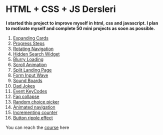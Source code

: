 # HTML + CSS + JS Dersleri

**I started this project to improve myself in html, css and javascript. I plan to motivate myself and complete 50 mini projects as soon as possible.**

 1. [Expanding Cards](https://github.com/yisleyen/50-projects-in-50-days/tree/master/01-expanding-cards)
 1. [Progress Steps](https://github.com/yisleyen/50-projects-in-50-days/tree/master/02-progress-steps)
 1. [Rotating Navigation](https://github.com/yisleyen/50-projects-in-50-days/tree/master/03-rotating-nav-animation)
 1. [Hidden Search Widget](https://github.com/yisleyen/50-projects-in-50-days/tree/master/04-hidden-search-widget)
 1. [Blurry Loading](https://github.com/yisleyen/50-projects-in-50-days/tree/master/05-blurry-loading)
 1. [Scroll Animation](https://github.com/yisleyen/50-projects-in-50-days/tree/master/06-scroll-animation)
 1. [Split Landing Page](https://github.com/yisleyen/50-projects-in-50-days/tree/master/07-split-landing-page)
 1. [Form Input Wave](https://github.com/yisleyen/50-projects-in-50-days/tree/master/08-form-wave)
 1. [Sound Boards](https://github.com/yisleyen/50-projects-in-50-days/tree/master/09-sound-board)
 1. [Dad Jokes](https://github.com/yisleyen/50-projects-in-50-days/tree/master/10-dad-jokes)
 1. [Event KeyCodes](https://github.com/yisleyen/50-projects-in-50-days/tree/master/11-event-keycodes)
 1. [Faq collapse](https://github.com/yisleyen/50-projects-in-50-days/tree/master/12-faq-collapse)
 1. [Random choice picker](https://github.com/yisleyen/50-projects-in-50-days/tree/master/13-random-choice-picker)
 1. [Animated navigation](https://github.com/yisleyen/50-projects-in-50-days/tree/master/14-animated-navigation)
 1. [Incrementing counter](https://github.com/yisleyen/50-projects-in-50-days/tree/master/15-incrementing-counter)
 1. [Button ripple effect](https://github.com/yisleyen/50-projects-in-50-days/tree/master/16-button-ripple-effect)
 
You can reach the [course](https://50projects50days.com/) here